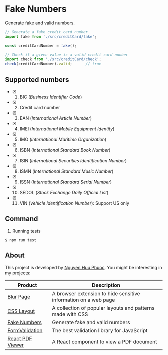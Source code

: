 # Fake Numbers
Generate fake and valid numbers.

~~~ javascript
// Generate a fake credit card number
import fake from './src/creditCard/fake';

const creditCardNumber = fake();

// Check if a given value is a valid credit card nunber
import check from './src/creditCard/check';
check(creditCardNumber).valid;      // true
~~~

## Supported numbers

* [x] 01. BIC (_Business Identifier Code_)
* [x] 02. Credit card number
* [x] 03. EAN (_International Article Number_)
* [x] 04. IMEI (_International Mobile Equipment Identity_)
* [x] 05. IMO (_International Maritime Organization_)
* [x] 06. ISBN (_International Standard Book Number_)
* [x] 07. ISIN (_International Securities Identification Number_)
* [x] 08. ISMN (_International Standard Music Number_)
* [x] 09. ISSN (_International Standard Serial Number_)
* [x] 10. SEDOL (_Stock Exchange Daily Official List_)
* [x] 11. VIN (_Vehicle Identification Number_): Support US only

## Command

1. Running tests

```
$ npm run test
```

## About

This project is developed by [Nguyen Huu Phuoc](https://twitter.com/nghuuphuoc).
You might be interesting in my projects:

| Product                                           | Description                                                       |
|---------------------------------------------------|-------------------------------------------------------------------|
| [Blur Page](https://blur.page)                    | A browser extension to hide sensitive information on a web page   |
| [CSS Layout](https://csslayout.io)                | A collection of popular layouts and patterns made with CSS        |
| [Fake Numbers](https://fakenumbers.io)            | Generate fake and valid numbers                                   |
| [FormValidation](https://formvalidation.io)       | The best validation library for JavaScript                        |
| [React PDF Viewer](https://react-pdf-viewer.dev)  | A React component to view a PDF document                          |
